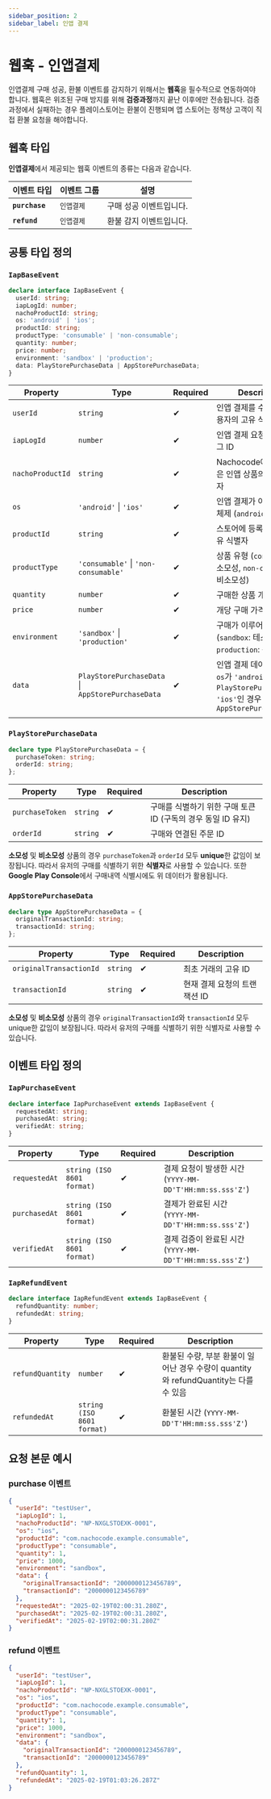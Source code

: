 ```yaml
---
sidebar_position: 2
sidebar_label: 인앱 결제
---
```


# 웹훅 - 인앱결제

인앱결제 구매 성공, 환불 이벤트를 감지하기 위해서는 **웹훅**을 필수적으로 연동하여야 합니다. 웹훅은 위조된 구매 방지를 위해 **검증과정**까지 끝난 이후에만 전송됩니다.
검증과정에서 실패하는 경우 플레이스토어는 환불이 진행되며 앱 스토어는 정책상 고객이 직접 환불 요청을 해야합니다.

## 웹훅 타입

**인앱결제**에서 제공되는 웹훅 이벤트의 종류는 다음과 같습니다.

| **이벤트 타입** | **이벤트 그룹** | **설명**                |
| --------------- | --------------- | ----------------------- |
| **`purchase`**  | `인앱결제`      | 구매 성공 이벤트입니다. |
| **`refund`**    | `인앱결제`      | 환불 감지 이벤트입니다. |

## 공통 타입 정의

### **`IapBaseEvent`**

```typescript
declare interface IapBaseEvent {
  userId: string;
  iapLogId: number;
  nachoProductId: string;
  os: 'android' | 'ios';
  productId: string;
  productType: 'consumable' | 'non-consumable';
  quantity: number;
  price: number;
  environment: 'sandbox' | 'production';
  data: PlayStorePurchaseData | AppStorePurchaseData;
}
```

| **Property**     | **Type**                                          | **Required** | **Description**                                                                                                     |
| ---------------- | ------------------------------------------------- | ------------ | ------------------------------------------------------------------------------------------------------------------- |
| `userId`         | `string`                                          | ✔           | 인앱 결제를 수행한 앱 사용자의 고유 식별자                                                                          |
| `iapLogId`       | `number`                                          | ✔           | 인앱 결제 요청의 고유 로그 ID                                                                                       |
| `nachoProductId` | `string`                                          | ✔           | Nachocode에서 발급받은 인앱 상품의 고유 식별자                                                                      |
| `os`             | `'android'` \| `'ios'`                            | ✔           | 인앱 결제가 이루어진 운영 체제 (`android`, `ios`)                                                                   |
| `productId`      | `string`                                          | ✔           | 스토어에 등록된 상품의 고유 식별자                                                                                  |
| `productType`    | `'consumable'` \| `'non-consumable'`              | ✔           | 상품 유형 (`consumable`: 소모성, `non-consumable`: 비소모성)                                                        |
| `quantity`       | `number`                                          | ✔           | 구매한 상품 개수                                                                                                    |
| `price`          | `number`                                          | ✔           | 개당 구매 가격                                                                                                      |
| `environment`    | `'sandbox'` \| `'production'`                     | ✔           | 구매가 이루어진 환경 (`sandbox`: 테스트 환경, `production`: 운영 환경)                                              |
| `data`           | `PlayStorePurchaseData` \| `AppStorePurchaseData` | ✔           | 인앱 결제 데이터 정보<br/> `os`가 `'android'`인 경우 `PlayStorePurchaseData`, `'ios'`인 경우 `AppStorePurchaseData` |
|                  |

### **`PlayStorePurchaseData`**

```typescript
declare type PlayStorePurchaseData = {
  purchaseToken: string;
  orderId: string;
};
```

| **Property**    | **Type** | **Required** | **Description**                                              |
| --------------- | -------- | ------------ | ------------------------------------------------------------ |
| `purchaseToken` | `string` | ✔           | 구매를 식별하기 위한 구매 토큰 ID (구독의 경우 동일 ID 유지) |
| `orderId`       | `string` | ✔           | 구매와 연결된 주문 ID                                        |

**소모성** 및 **비소모성** 상품의 경우 `purchaseToken`과 `orderId` 모두 **unique**한 값임이 보장됩니다.
따라서 유저의 구매를 식별하기 위한 **식별자**로 사용할 수 있습니다. 또한 **Google Play Console**에서 구매내역 식별시에도 위 데이터가 활용됩니다.

### **`AppStorePurchaseData`**

```typescript
declare type AppStorePurchaseData = {
  originalTransactionId: string;
  transactionId: string;
};
```

| **Property**            | **Type** | **Required** | **Description**              |
| ----------------------- | -------- | ------------ | ---------------------------- |
| `originalTransactionId` | `string` | ✔           | 최초 거래의 고유 ID          |
| `transactionId`         | `string` | ✔           | 현재 결제 요청의 트랜잭션 ID |

**소모성** 및 **비소모성** 상품의 경우 `originalTransactionId`와 `transactionId` 모두 unique한 값임이 보장됩니다.
따라서 유저의 구매를 식별하기 위한 식별자로 사용할 수 있습니다.

## **이벤트 타입 정의**

### **`IapPurchaseEvent`**

```typescript
declare interface IapPurchaseEvent extends IapBaseEvent {
  requestedAt: string;
  purchasedAt: string;
  verifiedAt: string;
}
```

| **Property**  | **Type**                   | **Required** | **Description**                                               |
| ------------- | -------------------------- | ------------ | ------------------------------------------------------------- |
| `requestedAt` | `string (ISO 8601 format)` | ✔           | 결제 요청이 발생한 시간<br/> (`YYYY-MM-DD'T'HH:mm:ss.sss'Z'`) |
| `purchasedAt` | `string (ISO 8601 format)` | ✔           | 결제가 완료된 시간 <br/>(`YYYY-MM-DD'T'HH:mm:ss.sss'Z'`)      |
| `verifiedAt`  | `string (ISO 8601 format)` | ✔           | 결제 검증이 완료된 시간 <br/>(`YYYY-MM-DD'T'HH:mm:ss.sss'Z'`) |

### **`IapRefundEvent`**

```typescript
declare interface IapRefundEvent extends IapBaseEvent {
  refundQuantity: number;
  refundedAt: string;
}
```

| **Property**     | **Type**                   | **Required** | **Description**                                                                      |
| ---------------- | -------------------------- | ------------ | ------------------------------------------------------------------------------------ |
| `refundQuantity` | `number`                   | ✔           | 환불된 수량, 부분 환불이 일어난 경우 수량이 quantity와 refundQuantity는 다를 수 있음 |
| `refundedAt`     | `string (ISO 8601 format)` | ✔           | 환불된 시간 (`YYYY-MM-DD'T'HH:mm:ss.sss'Z'`)                                         |

## 요청 본문 예시

### purchase 이벤트

```json
{
  "userId": "testUser",
  "iapLogId": 1,
  "nachoProductId": "NP-NXGLSTOEXK-0001",
  "os": "ios",
  "productId": "com.nachocode.example.consumable",
  "productType": "consumable",
  "quantity": 1,
  "price": 1000,
  "environment": "sandbox",
  "data": {
    "originalTransactionId": "2000000123456789",
    "transactionId": "2000000123456789"
  },
  "requestedAt": "2025-02-19T02:00:31.280Z",
  "purchasedAt": "2025-02-19T02:00:31.280Z",
  "verifiedAt": "2025-02-19T02:00:31.280Z"
}
```

### refund 이벤트

```json
{
  "userId": "testUser",
  "iapLogId": 1,
  "nachoProductId": "NP-NXGLSTOEXK-0001",
  "os": "ios",
  "productId": "com.nachocode.example.consumable",
  "productType": "consumable",
  "quantity": 1,
  "price": 1000,
  "environment": "sandbox",
  "data": {
    "originalTransactionId": "2000000123456789",
    "transactionId": "2000000123456789"
  },
  "refundQuantity": 1,
  "refundedAt": "2025-02-19T01:03:26.287Z"
}
```
